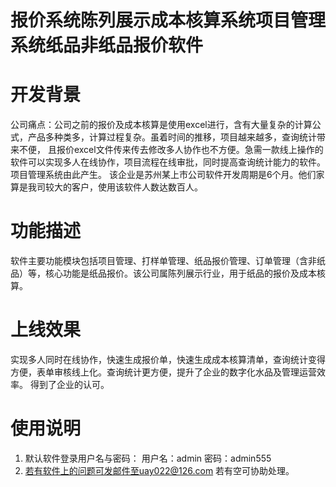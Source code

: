 # 报价系统陈列展示成本核算系统项目管理系统纸品非纸品报价软件


#  开发背景
公司痛点：公司之前的报价及成本核算是使用excel进行，含有大量复杂的计算公式，产品多种类多，计算过程复杂。虽着时间的推移，项目越来越多，查询统计带来不便，
且报价excel文件传来传去修改多人协作也不方便。急需一款线上操作的软件可以实现多人在线协作，项目流程在线审批，同时提高查询统计能力的软件。项目管理系统由此产生。
该企业是苏州某上市公司软件开发周期是6个月。他们家算是我司较大的客户，使用该软件人数达数百人。

#  功能描述
软件主要功能模块包括项目管理、打样单管理、纸品报价管理、订单管理（含非纸品）等，核心功能是纸品报价。该公司属陈列展示行业，用于纸品的报价及成本核算。


#  上线效果
实现多人同时在线协作，快速生成报价单，快速生成成本核算清单，查询统计变得方便，表单审核线上化。查询统计更方便，提升了企业的数字化水品及管理运营效率。
得到了企业的认可。


#  使用说明

1. 默认软件登录用户名与密码：
用户名：admin
  密码：admin555
2.  若有软件上的问题可发邮件至uay022@126.com 若有空可协助处理。


 


